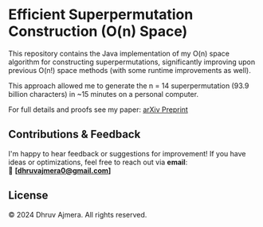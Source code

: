 # Efficient Superpermutation Construction (O(n) Space)
This repository contains the Java implementation of my O(n) space algorithm for constructing 
superpermutations, significantly improving upon previous O(n!) space methods (with some runtime improvements as well).

This approach allowed me to generate the n = 14 superpermutation (93.9 billion characters) 
in ~15 minutes on a personal computer. 

For full details and proofs see my paper:
[arXiv Preprint](https://arxiv.org/abs/YOUR-LINK-HERE)

## Contributions & Feedback
I'm happy to hear feedback or suggestions for improvement! If you have ideas or optimizations, 
feel free to reach out via **email**:  
📧 **[dhruvajmera0@gmail.com]**

## License
© 2024 Dhruv Ajmera. All rights reserved.
